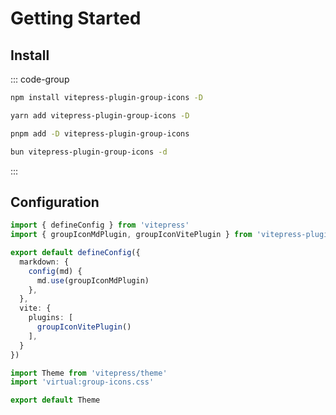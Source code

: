 # Getting Started

## Install

::: code-group

```sh [npm]
npm install vitepress-plugin-group-icons -D
```

```sh [yarn]
yarn add vitepress-plugin-group-icons -D
```

```sh [pnpm]
pnpm add -D vitepress-plugin-group-icons
```

```sh [bun]
bun vitepress-plugin-group-icons -d
```

:::

## Configuration

```ts {2,7,12} [.vitepress/config.ts]
import { defineConfig } from 'vitepress'
import { groupIconMdPlugin, groupIconVitePlugin } from 'vitepress-plugin-group-icons'

export default defineConfig({
  markdown: {
    config(md) {
      md.use(groupIconMdPlugin)
    },
  },
  vite: {
    plugins: [
      groupIconVitePlugin()
    ],
  }
})
```

```ts {2} [.vitepress/theme/index.ts]
import Theme from 'vitepress/theme'
import 'virtual:group-icons.css'

export default Theme
```
